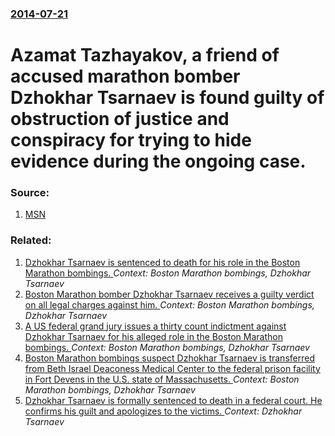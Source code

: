 ### [2014-07-21](/news/2014/07/21/index.md)

# Azamat Tazhayakov, a friend of accused marathon bomber Dzhokhar Tsarnaev is found guilty of obstruction of justice and conspiracy for trying to hide evidence during the ongoing case. 




### Source:

1. [MSN](http://news.msn.com/crime-justice/friend-convicted-of-impeding-boston-marathon-probe)

### Related:

1. [Dzhokhar Tsarnaev is sentenced to death for his role in the Boston Marathon bombings. ](/news/2015/05/15/dzhokhar-tsarnaev-is-sentenced-to-death-for-his-role-in-the-boston-marathon-bombings.md) _Context: Boston Marathon bombings, Dzhokhar Tsarnaev_
2. [Boston Marathon bomber Dzhokhar Tsarnaev receives a guilty verdict on all legal charges against him. ](/news/2015/04/8/boston-marathon-bomber-dzhokhar-tsarnaev-receives-a-guilty-verdict-on-all-legal-charges-against-him.md) _Context: Boston Marathon bombings, Dzhokhar Tsarnaev_
3. [A US federal grand jury issues a thirty count indictment against Dzhokhar Tsarnaev for his alleged role in the Boston Marathon bombings. ](/news/2013/06/27/a-us-federal-grand-jury-issues-a-thirty-count-indictment-against-dzhokhar-tsarnaev-for-his-alleged-role-in-the-boston-marathon-bombings.md) _Context: Boston Marathon bombings, Dzhokhar Tsarnaev_
4. [Boston Marathon bombings suspect Dzhokhar Tsarnaev is transferred from Beth Israel Deaconess Medical Center to the federal prison facility in Fort Devens in the U.S. state of Massachusetts. ](/news/2013/04/26/boston-marathon-bombings-suspect-dzhokhar-tsarnaev-is-transferred-from-beth-israel-deaconess-medical-center-to-the-federal-prison-facility-i.md) _Context: Boston Marathon bombings, Dzhokhar Tsarnaev_
5. [Dzhokhar Tsarnaev is formally sentenced to death in a federal court. He confirms his guilt and apologizes to the victims. ](/news/2015/06/24/dzhokhar-tsarnaev-is-formally-sentenced-to-death-in-a-federal-court-he-confirms-his-guilt-and-apologizes-to-the-victims.md) _Context: Dzhokhar Tsarnaev_
